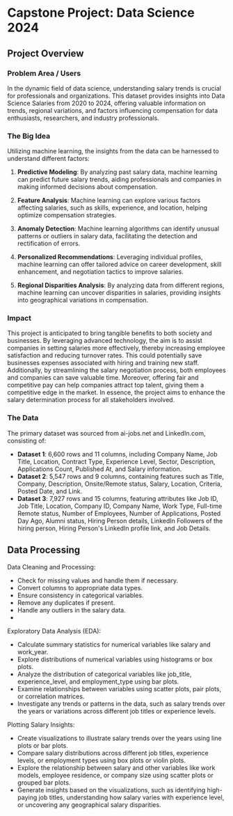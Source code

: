 # Capstone Project: Data Science 2024

## Project Overview

### Problem Area / Users
In the dynamic field of data science, understanding salary trends is crucial for professionals and organizations. This dataset provides insights into Data Science Salaries from 2020 to 2024, offering valuable information on trends, regional variations, and factors influencing compensation for data enthusiasts, researchers, and industry professionals.

### The Big Idea
Utilizing machine learning, the insights from the data can be harnessed to understand different factors:

1. **Predictive Modeling**: By analyzing past salary data, machine learning can predict future salary trends, aiding professionals and companies in making informed decisions about compensation.
   
2. **Feature Analysis**: Machine learning can explore various factors affecting salaries, such as skills, experience, and location, helping optimize compensation strategies.
   
3. **Anomaly Detection**: Machine learning algorithms can identify unusual patterns or outliers in salary data, facilitating the detection and rectification of errors.
   
4. **Personalized Recommendations**: Leveraging individual profiles, machine learning can offer tailored advice on career development, skill enhancement, and negotiation tactics to improve salaries.
   
5. **Regional Disparities Analysis**: By analyzing data from different regions, machine learning can uncover disparities in salaries, providing insights into geographical variations in compensation.

### Impact
This project is anticipated to bring tangible benefits to both society and businesses. By leveraging advanced technology, the aim is to assist companies in setting salaries more effectively, thereby increasing employee satisfaction and reducing turnover rates. This could potentially save businesses expenses associated with hiring and training new staff. Additionally, by streamlining the salary negotiation process, both employees and companies can save valuable time. Moreover, offering fair and competitive pay can help companies attract top talent, giving them a competitive edge in the market. In essence, the project aims to enhance the salary determination process for all stakeholders involved.

### The Data
The primary dataset was sourced from ai-jobs.net and LinkedIn.com, consisting of:

- **Dataset 1**: 6,600 rows and 11 columns, including Company Name, Job Title, Location, Contract Type, Experience Level, Sector, Description, Applications Count, Published At, and Salary information.
- **Dataset 2**: 5,547 rows and 9 columns, containing features such as Title, Company, Description, Onsite/Remote status, Salary, Location, Criteria, Posted Date, and Link.
- **Dataset 3**: 7,927 rows and 15 columns, featuring attributes like Job ID, Job Title, Location, Company ID, Company Name, Work Type, Full-time Remote status, Number of Employees, Number of Applications, Posted Day Ago, Alumni status, Hiring Person details, LinkedIn Followers of the hiring person, Hiring Person's LinkedIn profile link, and Job Details.

## Data Processing
Data Cleaning and Processing:
- Check for missing values and handle them if necessary.
- Convert columns to appropriate data types.
- Ensure consistency in categorical variables.
- Remove any duplicates if present.
- Handle any outliers in the salary data.
- 
Exploratory Data Analysis (EDA):
- Calculate summary statistics for numerical variables like salary and work_year.
- Explore distributions of numerical variables using histograms or box plots.
- Analyze the distribution of categorical variables like job_title, experience_level, and employment_type using bar plots.
- Examine relationships between variables using scatter plots, pair plots, or correlation matrices.
- Investigate any trends or patterns in the data, such as salary trends over the years or variations across different job titles or experience levels.
  
Plotting Salary Insights:
- Create visualizations to illustrate salary trends over the years using line plots or bar plots.
- Compare salary distributions across different job titles, experience levels, or employment types using box plots or violin plots.
- Explore the relationship between salary and other variables like work models, employee residence, or company size using scatter plots or grouped bar plots.
- Generate insights based on the visualizations, such as identifying high-paying job titles, understanding how salary varies with experience level, or uncovering any geographical salary disparities.
